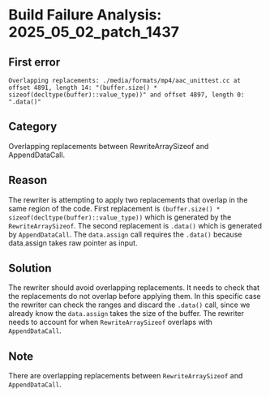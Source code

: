 # Build Failure Analysis: 2025_05_02_patch_1437

## First error

```
Overlapping replacements: ./media/formats/mp4/aac_unittest.cc at offset 4891, length 14: "(buffer.size() * sizeof(decltype(buffer)::value_type))" and offset 4897, length 0: ".data()"
```

## Category
Overlapping replacements between RewriteArraySizeof and AppendDataCall.

## Reason
The rewriter is attempting to apply two replacements that overlap in the same region of the code. First replacement is `(buffer.size() * sizeof(decltype(buffer)::value_type))` which is generated by the `RewriteArraySizeof`. The second replacement is `.data()` which is generated by `AppendDataCall`. The `data.assign` call requires the `.data()` because data.assign takes raw pointer as input.

## Solution
The rewriter should avoid overlapping replacements. It needs to check that the replacements do not overlap before applying them. In this specific case the rewriter can check the ranges and discard the `.data()` call, since we already know the `data.assign` takes the size of the buffer. The rewriter needs to account for when `RewriteArraySizeof` overlaps with `AppendDataCall`.

## Note
There are overlapping replacements between `RewriteArraySizeof` and `AppendDataCall`.